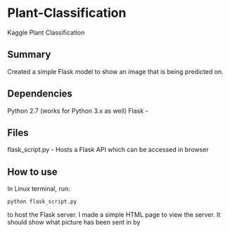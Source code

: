 # Plant-Classification
Kaggle Plant Classification

## Summary

Created a simple Flask model to show an image that is being predicted on.

## Dependencies

Python 2.7 (works for Python 3.x as well)
Flask - 

## Files

flask_script.py - Hosts a Flask API which can be accessed in browser

## How to use

In Linux terminal, run:

`python flask_script.py`

to host the Flask server. I made a simple HTML page to view the server. It should show what picture has been sent in by 
